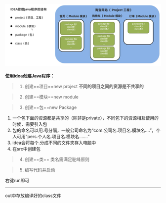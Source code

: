 
![](images/2024-02-10-17-32-28.png)
---
**使用idea创建Java程序：**
>1. 创建==项目==new project
**不同的项目之间的资源是不共享的**

>2. 创建==模块==new module

>3. 创建==包==new Package

1. 一个包下面的资源都是共享的（除非是private），不同包下的资源相互使用的时候，需要引入包
2. 包的命名可以用.号分隔，一般公司命名为“com.公司名.项目名.模块名....”，个人可用“pers.个人名.项目名.模块名.……”
3. idea会将每个.分成不同的文件夹存入电脑中
4. 在src中创建包

>4. 创建==类==
类名需满足驼峰原则

>5. 编写代码并启动

右键run即可

---
out中存放编译好的class文件
